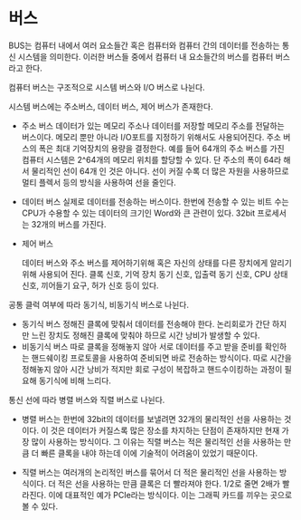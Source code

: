 # 버스

BUS는 컴퓨터 내에서 여러 요소들간 혹은 컴퓨터와 컴퓨터 간의 데이터를 전송하는 통신 시스템을 의미한다. 이러한 버스들 중에서 컴퓨터 내 요소들간의 버스를 컴퓨터 버스라고 한다.

컴퓨터 버스는 구조적으로 시스템 버스와 I/O 버스로 나뉜다.

시스템 버스에는 주소버스, 데이터 버스, 제어 버스가 존재한다.

- 주소 버스
  데이터가 있는 메모리 주소나 데이터를 저장할 메모리 주소를 전달하는 버스이다.
  메모리 뿐만 아니라 I/O포트를 지정하기 위해서도 사용되어진다.
  주소 버스의 폭은 최대 기억장치의 용량을 결정한다. 예를 들어 64개의 주소 버스를 가진 컴퓨터 시스템은 2^64개의 메모리 위치를 할당할 수 있다. 단 주소의 폭이 64라 해서 물리적인 선이 64개 인 것은 아니다. 선이 커질 수록 더 많은 자원을 사용하므로 멀티 플렉서 등의 방식을 사용하여 선을 줄인다.

- 데이터 버스
  실제로 데이터를 전송하는 버스이다. 한번에 전송할 수 있는 비트 수는 CPU가 수용할 수 있는 데이터의 크기인 Word와 큰 관련이 있다. 32bit 프로세서는 32개의 버스를 가진다.

- 제어 버스

  데이터 버스와 주소 버스를 제어하기위해 혹은 자신의 상태를 다른 장치에게 알리기 위해 사용되어 진다. 클록 신호, 기억 장치 동기 신호, 입출력 동기 신호, CPU 상태 신호, 끼어들기 요구, 허가 신호 등이 있다.



공통 클럭 여부에 따라 동기식, 비동기식 버스로 나뉜다.

- 동기식 버스
  정해진 클록에 맞춰서 데이터를 전송해야 한다. 논리회로가 간단 하지만 느린 장치도 정해진 클록에 맞춰야 하므로 시간 낭비가 발생할 수 있다.
- 비동기식 버스
  따로 클록을 정해놓지 않아 서로 데이터를 주고 받을 준비를 확인하는 핸드쉐이킹 프로토콜을 사용하여 준비되면 바로 전송하는 방식이다. 따로 시간을 정해놓지 않아 시간 낭비가 적지만 회로 구성이 복잡하고 핸드수이킹하는 과정이 필요해 동기식에 비해 느리다.



통신 선에 따라 병렬 버스와 직렬 버스로 나뉜다.

- 병렬 버스는 한번에 32bit의 데이터를 보낼려면 32개의 물리적인 선을 사용하는 것이다.
  이 것은 데이터가 커질스록 많은 장소를 차지하는 단점이 존재하지만 현재 가장 많이 사용하는 방식이다.
  그 이유는 직렬 버스는 적은 물리적인 선을 사용하는 만큼 더 빠른 클록을 내야 하는데 이에 기술적이 어려움이 있었기 때문이다.

- 직렬 버스는 여러개의 논리적인 버스를 묶어서 더 적은 물리적인 선을 사용하는 방식이다. 더 적은 선을 사용하는 만큼 클록은 더 빨라져야 한다. 1/2로 줄면 2배가 빨라진다.
  이에 대표적인 예가 PCIe라는 방식이다. 이는 그래픽 카드를 끼우는 곳으로 볼 수 있다.

